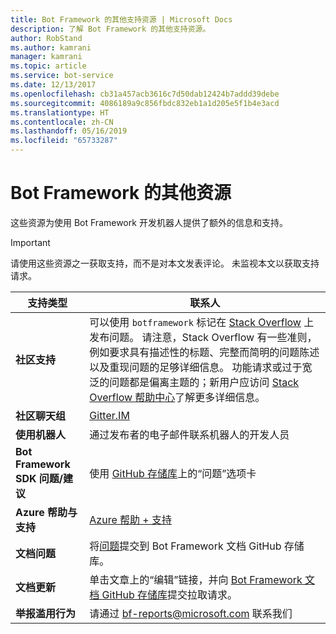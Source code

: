 ```yaml
---
title: Bot Framework 的其他支持资源 | Microsoft Docs
description: 了解 Bot Framework 的其他支持资源。
author: RobStand
ms.author: kamrani
manager: kamrani
ms.topic: article
ms.service: bot-service
ms.date: 12/13/2017
ms.openlocfilehash: cb31a457acb3616c7d50dab12424b7addd39debe
ms.sourcegitcommit: 4086189a9c856fbdc832eb1a1d205e5f1b4e3acd
ms.translationtype: HT
ms.contentlocale: zh-CN
ms.lasthandoff: 05/16/2019
ms.locfileid: "65733287"
---
```

# <a name="bot-framework-additional-resources"></a>Bot Framework 的其他资源

这些资源为使用 Bot Framework 开发机器人提供了额外的信息和支持。

> [!IMPORTANT]
> 请使用这些资源之一获取支持，而不是对本文发表评论。 未监视本文以获取支持请求。

|            <strong>支持类型</strong>            |                                                                                                                                                                                                                                     <strong>联系人</strong>                                                                                                                                                                                                                                      |
|-----------------------------------------------------|---------------------------------------------------------------------------------------------------------------------------------------------------------------------------------------------------------------------------------------------------------------------------------------------------------------------------------------------------------------------------------------------------------------------------------------------------------------------------------------------------|
|         <strong>社区支持</strong>          | 可以使用 `botframework` 标记在 [Stack Overflow](https://stackoverflow.com/questions/tagged/botframework) 上发布问题。 请注意，Stack Overflow 有一些准则，例如要求具有描述性的标题、完整而简明的问题陈述以及重现问题的足够详细信息。 功能请求或过于宽泛的问题都是偏离主题的；新用户应访问 [Stack Overflow 帮助中心](https://stackoverflow.com/help/how-to-ask)了解更多详细信息。 |
|        <strong>社区聊天组</strong>        |                                                                                                                                                                                                                        [Gitter.IM](https://gitter.im/Microsoft/BotBuilder)                                                                                                                                                                                                                        |
|            <strong>使用机器人</strong>             |                                                                                                                                                                                                                    通过发布者的电子邮件联系机器人的开发人员                                                                                                                                                                                                                     |
| <strong>Bot Framework SDK 问题/建议</strong> |                                                                                                                                                                                           使用 <a href="https://aka.ms/v4-botbuilder-repo" target="_blank">GitHub 存储库</a>上的“问题”选项卡                                                                                                                                                                                            |
| <strong>Azure 帮助与支持</strong>             |                                                                     <a href="https://ms.portal.azure.com/#blade/Microsoft_Azure_Support/HelpAndSupportBlade/overview">Azure 帮助 + 支持</a>                                                                                                                                                            |
|        <strong>文档问题</strong>        |                                                                                                                                                                     将<a href="https://github.com/MicrosoftDocs/bot-framework-docs/issues" target="_blank">问题</a>提交到 Bot Framework 文档 GitHub 存储库。                                                                                                                                                                      |
|       <strong>文档更新</strong>        |                                                                                                                                                   单击文章上的“编辑”链接，并向 <a href="https://github.com/MicrosoftDocs/bot-framework-docs" target="_blank">Bot Framework 文档 GitHub 存储库</a>提交拉取请求。                                                                                                                                                   |
|          <strong>举报滥用行为</strong>           |                                                                                                                                                                                                            请通过 [bf-reports@microsoft.com](mailto://bf-reports@microsoft.com) 联系我们                                                                                                                                                                                                            |


